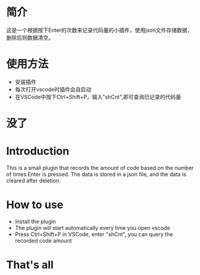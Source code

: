 # 简介
这是一个根据按下Enter的次数来记录代码量的小插件，使用json文件存储数据，删除后则数据清空。
# 使用方法
* 安装插件
* 每次打开vscode时插件会自启动
* 在VSCode中按下Ctrl+Shift+P，输入"shCnt",即可查询已记录的代码量
# 没了

# Introduction
This is a small plugin that records the amount of code based on the number of times Enter is pressed. The data is stored in a json file, and the data is cleared after deletion.
# How to use
* Install the plugin
* The plugin will start automatically every time you open vscode
* Press Ctrl+Shift+P in VSCode, enter "shCnt", you can query the recorded code amount
# That's all
